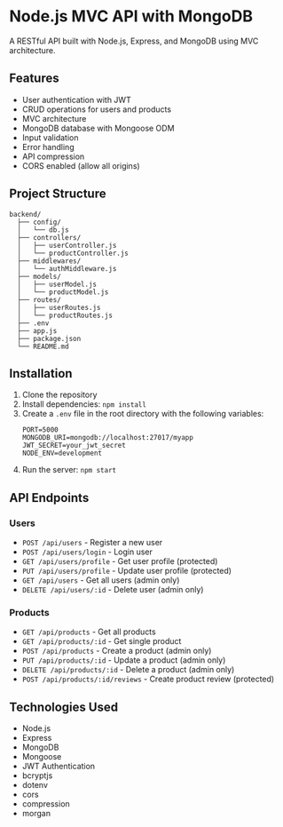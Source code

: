 # Node.js MVC API with MongoDB

A RESTful API built with Node.js, Express, and MongoDB using MVC architecture.

## Features

- User authentication with JWT
- CRUD operations for users and products
- MVC architecture
- MongoDB database with Mongoose ODM
- Input validation
- Error handling
- API compression
- CORS enabled (allow all origins)

## Project Structure

```
backend/
  ├── config/
  │   └── db.js
  ├── controllers/
  │   ├── userController.js
  │   └── productController.js
  ├── middlewares/
  │   └── authMiddleware.js
  ├── models/
  │   ├── userModel.js
  │   └── productModel.js
  ├── routes/
  │   ├── userRoutes.js
  │   └── productRoutes.js
  ├── .env
  ├── app.js
  ├── package.json
  └── README.md
```

## Installation

1. Clone the repository
2. Install dependencies: `npm install`
3. Create a `.env` file in the root directory with the following variables:
   ```
   PORT=5000
   MONGODB_URI=mongodb://localhost:27017/myapp
   JWT_SECRET=your_jwt_secret
   NODE_ENV=development
   ```
4. Run the server: `npm start`

## API Endpoints

### Users

- `POST /api/users` - Register a new user
- `POST /api/users/login` - Login user
- `GET /api/users/profile` - Get user profile (protected)
- `PUT /api/users/profile` - Update user profile (protected)
- `GET /api/users` - Get all users (admin only)
- `DELETE /api/users/:id` - Delete user (admin only)

### Products

- `GET /api/products` - Get all products
- `GET /api/products/:id` - Get single product
- `POST /api/products` - Create a product (admin only)
- `PUT /api/products/:id` - Update a product (admin only)
- `DELETE /api/products/:id` - Delete a product (admin only)
- `POST /api/products/:id/reviews` - Create product review (protected)

## Technologies Used

- Node.js
- Express
- MongoDB
- Mongoose
- JWT Authentication
- bcryptjs
- dotenv
- cors
- compression
- morgan 
